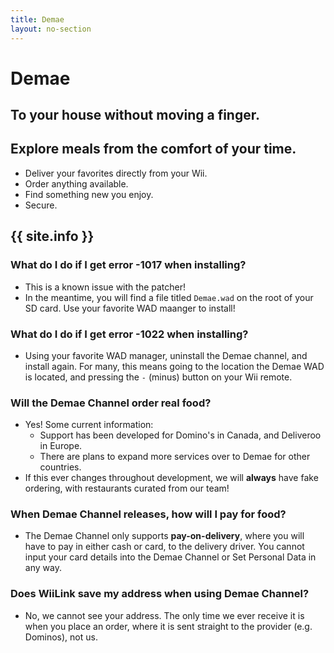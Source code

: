 ```yaml
---
title: Demae
layout: no-section
---
```


<div class="header header-logo">
  <h1>Demae</h1>
  <h2>To your house without moving a finger.</h2>
</div>

<div class="section">

## Explore meals from the comfort of your time.
 - Deliver your favorites directly from your Wii.
 - Order anything available.
 - Find something new you enjoy.
 - Secure.

## {{ site.info }}
### What do I do if I get error -1017 when installing?
 - This is a known issue with the patcher!
 - In the meantime, you will find a file titled `Demae.wad` on the root of your SD card. Use your favorite WAD maanger to install!

### What do I do if I get error -1022 when installing?
 - Using your favorite WAD manager, uninstall the Demae channel, and install again. For many, this means going to the location the Demae WAD is located, and pressing the `-` (minus) button on your Wii remote.

### Will the Demae Channel order real food?
 - Yes! Some current information:
   - Support has been developed for Domino's in Canada, and Deliveroo in Europe.
   - There are plans to expand more services over to Demae for other countries.
 - If this ever changes throughout development, we will **always** have fake ordering, with restaurants curated from our team!

### When Demae Channel releases, how will I pay for food?
 - The Demae Channel only supports **pay-on-delivery**, where you will have to pay in either cash or card, to the delivery driver. You cannot input your card details into the Demae Channel or Set Personal Data in any way.

### Does WiiLink save my address when using Demae Channel?
 - No, we cannot see your address. The only time we ever receive it is when you place an order, where it is sent straight to the provider (e.g. Dominos), not us.
</div>
